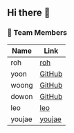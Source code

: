 ## Hi there 👋

### 👥 Team Members

| Name   | Link              |
|--------|-------------------|
| roh    | [roh](https://github.com/madison-study/roh)       |
| yoon   | [GitHub](#)       |
| woong  | [GitHub](#)       |
| dowon  | [GitHub](#)       |
| leo    | [leo](https://github.com/madison-study/Leo)       |
| youjae | [youjae](https://github.com/madison-study/youjae)      |
